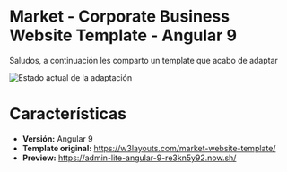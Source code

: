 # Market - Corporate Business Website Template - Angular 9

Saludos, a continuación les comparto un template que acabo de adaptar 

![Estado actual de la adaptación](https://w3layouts.b-cdn.net/wp-content/uploads/2020/01/Frame-14-5-1.jpg)


# Características

 - **Versión:** Angular 9
 - **Template original:** https://w3layouts.com/market-website-template/
 - **Preview:** https://admin-lite-angular-9-re3kn5y92.now.sh/

 


